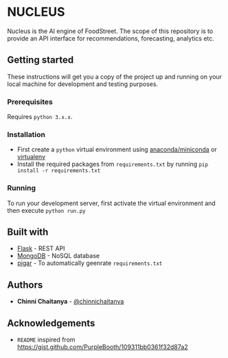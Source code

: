 # NUCLEUS
Nucleus is the AI engine of FoodStreet. The scope of this repository is to provide an API interface for recommendations, forecasting, analytics etc.

## Getting started
These instructions will get you a copy of the project up and running on your local machine for development and testing purposes. 

### Prerequisites
Requires `python 3.x.x`. 

### Installation
 - First create a `python` virtual environment using [anaconda/miniconda](https://conda.io/docs/user-guide/tasks/manage-environments.html) or [virtualenv](https://virtualenv.pypa.io/en/latest/)
 - Install the required packages from `requirements.txt` by running `pip install -r requirements.txt`

### Running
To run your development server, first activate the virtual environment and then execute `python run.py`

## Built with
 - [Flask](http://flask.pocoo.org/) - REST API
 - [MongoDB](https://www.mongodb.com/) - NoSQL database
 - [pigar](https://github.com/damnever/pigar) - To automatically geenrate `requirements.txt`

## Authors
 - **Chinni Chaitanya** - [@chinnichaitanya](https://bitbucket.org/chinnichaitanya/)

## Acknowledgements
 - `README` inspired from https://gist.github.com/PurpleBooth/109311bb0361f32d87a2
